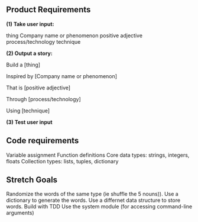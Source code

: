 ## Product Requirements

**(1) Take user input:**

thing
Company name or phenomenon
positive adjective
process/technology
technique

**(2) Output a story:**

Build a [thing]

Inspired by [Company name or phenomenon]

That is [positive adjective]

Through [process/technology]

Using [technique]


**(3) Test user input**


## Code requirements

Variable assignment
Function definitions
Core data types: strings, integers, floats
Collection types: lists, tuples, dictionary

## Stretch Goals
Randomize the words of the same type (ie shuffle the 5 nouns)).
Use a dictionary to generate the words.
Use a differnet data structure to store words.
Build with TDD
Use the system module (for accessing command-line arguments)
